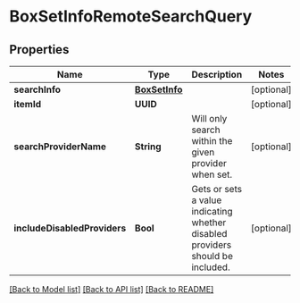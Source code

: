 # BoxSetInfoRemoteSearchQuery

## Properties
Name | Type | Description | Notes
------------ | ------------- | ------------- | -------------
**searchInfo** | [**BoxSetInfo**](BoxSetInfo.md) |  | [optional] 
**itemId** | **UUID** |  | [optional] 
**searchProviderName** | **String** | Will only search within the given provider when set. | [optional] 
**includeDisabledProviders** | **Bool** | Gets or sets a value indicating whether disabled providers should be included. | [optional] 

[[Back to Model list]](../README.md#documentation-for-models) [[Back to API list]](../README.md#documentation-for-api-endpoints) [[Back to README]](../README.md)


